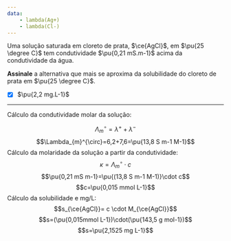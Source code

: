 ```yaml
---
data:
    - lambda(Ag+)
    - lambda(Cl-)
---
```



Uma solução saturada em cloreto de prata, $\ce{AgCl}$, em $\pu{25 \degree C}$ tem condutividade $\pu{0,21 mS.m-1}$ acima da condutividade da água.

**Assinale** a alternativa que mais se aproxima da solubilidade do cloreto de prata em $\pu{25 \degree C}$.

- [x] $\pu{2,2 mg.L-1}$

---

Cálculo da condutividade molar da solução:

$$\Lambda_{m}^{\circ}=\lambda^{+}+ \lambda^{-}$$
$$\Lambda_{m}^{\circ}=6,2+7,6=\pu{13,8 S m-1 M-1}$$
Cálculo da molaridade da solução a partir da condutividade:
$$\kappa= \Lambda_{m}^{\circ} \cdot  c $$
$$\pu{0,21 mS m-1}=\pu{(13,8 S m-1 M-1)}\cdot c$$
$$c=\pu{0,015 mmol L-1}$$
Cálculo da solubilidade e mg/L:
$$s_{\ce{AgCl}}= c \cdot M_{\ce{AgCl}}$$
$$s=(\pu{0,015mmol L-1})\cdot(\pu{143,5 g mol-1})$$
$$s=\pu{2,1525 mg L-1}$$

